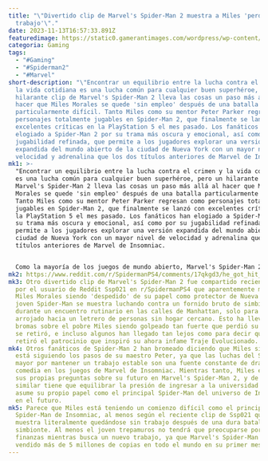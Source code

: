 ```yaml
---
title: "\"Divertido clip de Marvel's Spider-Man 2 muestra a Miles 'perdiendo su
  trabajo'\"."
date: 2023-11-13T16:57:33.891Z
featuredimage: https://static0.gamerantimages.com/wordpress/wp-content/uploads/2023/10/spider-man-miles.jpg?q=50&fit=contain&w=1140&h=&dpr=1.5
categoria: Gaming
tags:
  - "#Gaming"
  - "#Spiderman2"
  - "#Marvel"
short-description: "\"Encontrar un equilibrio entre la lucha contra el crimen y
  la vida cotidiana es una lucha común para cualquier buen superhéroe, pero un
  hilarante clip de Marvel's Spider-Man 2 lleva las cosas un paso más allá al
  hacer que Miles Morales se quede 'sin empleo' después de una batalla
  particularmente difícil. Tanto Miles como su mentor Peter Parker regresan como
  personajes totalmente jugables en Spider-Man 2, que finalmente se lanzó con
  excelentes críticas en la PlayStation 5 el mes pasado. Los fanáticos han
  elogiado a Spider-Man 2 por su trama más oscura y emocional, así como por su
  jugabilidad refinada, que permite a los jugadores explorar una versión
  expandida del mundo abierto de la ciudad de Nueva York con un mayor nivel de
  velocidad y adrenalina que los dos títulos anteriores de Marvel de Insomniac."
mk1: >-
  "Encontrar un equilibrio entre la lucha contra el crimen y la vida cotidiana
  es una lucha común para cualquier buen superhéroe, pero un hilarante clip de
  Marvel's Spider-Man 2 lleva las cosas un paso más allá al hacer que Miles
  Morales se quede 'sin empleo' después de una batalla particularmente difícil.
  Tanto Miles como su mentor Peter Parker regresan como personajes totalmente
  jugables en Spider-Man 2, que finalmente se lanzó con excelentes críticas en
  la PlayStation 5 el mes pasado. Los fanáticos han elogiado a Spider-Man 2 por
  su trama más oscura y emocional, así como por su jugabilidad refinada, que
  permite a los jugadores explorar una versión expandida del mundo abierto de la
  ciudad de Nueva York con un mayor nivel de velocidad y adrenalina que los dos
  títulos anteriores de Marvel de Insomniac.


  Como la mayoría de los juegos de mundo abierto, Marvel's Spider-Man 2 les brinda a los jugadores la libertad de abordar las diversas actividades del juego a su propio ritmo, y esto naturalmente ha llevado a los fanáticos a compartir sus experiencias divertidas en línea. Muchas de estas travesuras salvajes suceden completamente por accidente, con jugadores informando fallas que hacen que Miles se transforme en un cubo blanco flotante mientras se balancea sobre las calles de Brooklyn, Peter realiza el famoso 'Naruto Run' por las calles de Queens, o incluso el brevemente jugable Venom deambula por Manhattan, al menos hasta que una reciente actualización lo eliminó, con una respuesta mixta de los fanáticos.
mk2: https://www.reddit.com/r/SpidermanPS4/comments/17qkgd3/he_got_hit_so_hard_he_lost_his_job/?embed_host_url=https://gamerant.com/marvels-spider-man-2-miles-morales-funny-death-clip/
mk3: Otro divertido clip de Marvel's Spider-Man 2 fue compartido recientemente
  por el usuario de Reddit Ssp021 en r/SpidermanPS4 que aparentemente muestra a
  Miles Morales siendo 'despedido' de su papel como protector de Nueva York. El
  joven Spider-Man se muestra luchando contra un fornido bruto de simbionte
  durante un encuentro rutinario en las calles de Manhattan, solo para ser
  arrojado hacia un letrero de personas sin hogar cercano. Esto ha llevado a
  bromas sobre el pobre Miles siendo golpeado tan fuerte que perdió su trabajo o
  se retiró, e incluso algunos han llegado tan lejos como para decir que Adidas
  retiró el patrocinio que inspiró su ahora infame Traje Evolucionado.
mk4: Otros fanáticos de Spider-Man 2 han bromeado diciendo que Miles simplemente
  está siguiendo los pasos de su maestro Peter, ya que las luchas del Spidey
  mayor por mantener un trabajo estable son una fuente constante de drama y
  comedia en los juegos de Marvel de Insomniac. Mientras tanto, Miles enfrenta
  sus propias preguntas sobre su futuro en Marvel's Spider-Man 2, y de manera
  similar tiene que equilibrar la presión de ingresar a la universidad mientras
  asume su propio papel como el principal Spider-Man del universo de Insomniac
  en el futuro.
mk5: Parece que Miles está teniendo un comienzo difícil como el principal
  Spider-Man de Insomniac, al menos según el reciente clip de Ssp021 que lo
  muestra literalmente quedándose sin trabajo después de una dura batalla con un
  simbionte. Al menos el joven trepamuros no tendrá que preocuparse por las
  finanzas mientras busca un nuevo trabajo, ya que Marvel's Spider-Man 2 ya ha
  vendido más de 5 millones de copias en todo el mundo en su primer mes."
---
```

